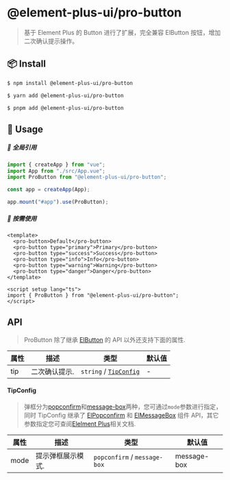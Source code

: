 # @element-plus-ui/pro-button

> 基于 Element Plus 的 Button 进行了扩展，完全兼容 ElButton 按钮，增加二次确认提示操作。

## 📦 Install

```bash
$ npm install @element-plus-ui/pro-button
```

```bash
$ yarn add @element-plus-ui/pro-button
```

```bash
$ pnpm add @element-plus-ui/pro-button
```

## 🔨 Usage

##### 🚀 全局引用

```ts
import { createApp } from "vue";
import App from "./src/App.vue";
import ProButton from "@element-plus-ui/pro-button";

const app = createApp(App);

app.mount("#app").use(ProButton);
```

##### 🚀 按需使用

```vue
<template>
  <pro-button>Default</pro-button>
  <pro-button type="primary">Primary</pro-button>
  <pro-button type="success">Success</pro-button>
  <pro-button type="info">Info</pro-button>
  <pro-button type="warning">Warning</pro-button>
  <pro-button type="danger">Danger</pro-button>
</template>

<script setup lang="ts">
import { ProButton } from "@element-plus-ui/pro-button";
</script>
```

## API

> ProButton 除了继承 [ElButton](https://element-plus.org/zh-CN/component/button.html) 的 API 以外还支持下面的属性.

| 属性 | 描述          | 类型                                 | 默认值 |
| ---- | ------------- | ------------------------------------ | ------ |
| tip  | 二次确认提示. | `string` / [`TipConfig`](#TipConfig) | -      |

#### TipConfig

> 弹框分为[popconfirm](#https://element-plus.org/zh-CN/component/popconfirm.html)和[message-box](https://element-plus.org/zh-CN/component/message-box.html)两种，您可通过`mode`参数进行指定，同时 TipConfig 继承了 [ElPopconfirm](#https://element-plus.org/zh-CN/component/popconfirm.html) 和 [ElMessageBox](https://element-plus.org/zh-CN/component/message-box.html) 组件 API，其它参数指定您可查阅[Elelment Plus](https://element-plus.org/zh-CN/)相关文档.

| 属性 | 描述              | 类型                         | 默认值      |
| ---- | ----------------- | ---------------------------- | ----------- |
| mode | 提示弹框展示模式. | `popconfirm` / `message-box` | message-box |

